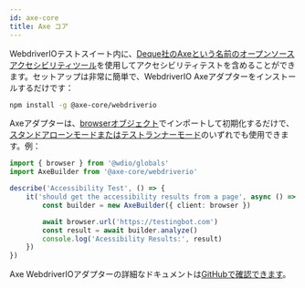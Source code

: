 ```yaml
---
id: axe-core
title: Axe コア
---
```


WebdriverIOテストスイート内に、[Deque社のAxeという名前のオープンソースアクセシビリティツール](https://www.deque.com/axe/)を使用してアクセシビリティテストを含めることができます。セットアップは非常に簡単で、WebdriverIO Axeアダプターをインストールするだけです：

```bash npm2yarn
npm install -g @axe-core/webdriverio
```

Axeアダプターは、[browserオブジェクト](/docs/api/browser)でインポートして初期化するだけで、[スタンドアローンモードまたはテストランナーモード](/docs/setuptypes)のいずれでも使用できます。例：

```ts
import { browser } from '@wdio/globals'
import AxeBuilder from '@axe-core/webdriverio'

describe('Accessibility Test', () => {
    it('should get the accessibility results from a page', async () => {
        const builder = new AxeBuilder({ client: browser })

        await browser.url('https://testingbot.com')
        const result = await builder.analyze()
        console.log('Acessibility Results:', result)
    })
})
```

Axe WebdriverIOアダプターの詳細なドキュメントは[GitHubで確認できます](https://github.com/dequelabs/axe-core-npm/tree/develop/packages/webdriverio#usage)。